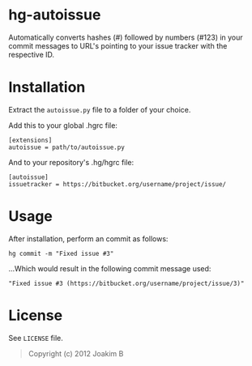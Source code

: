hg-autoissue
============
Automatically converts hashes (#) followed by numbers (#123) in your commit
messages to URL's pointing to your issue tracker with the respective ID.

Installation
============
Extract the `autoissue.py` file to a folder of your choice.

Add this to your global .hgrc file:

    [extensions]
    autoissue = path/to/autoissue.py

And to your repository's .hg/hgrc file:

    [autoissue]
    issuetracker = https://bitbucket.org/username/project/issue/

Usage
============
After installation, perform an commit as follows: 

    hg commit -m "Fixed issue #3"
    
...Which would result in the following commit message used:
    
    "Fixed issue #3 (https://bitbucket.org/username/project/issue/3)"


License
============

See `LICENSE` file.

> Copyright (c) 2012 Joakim B
